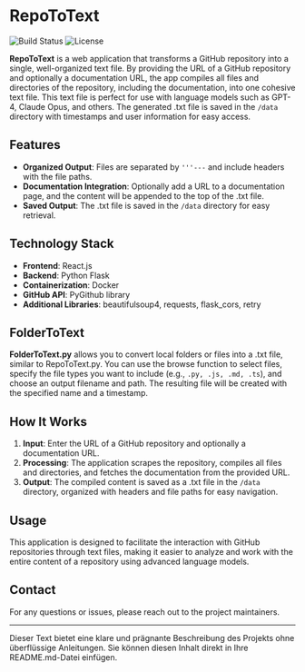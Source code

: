 
# RepoToText

![Build Status](https://github.com/bfuerholz/GitToText/actions/workflows/build.yml/badge.svg)
![License](https://img.shields.io/github/license/bfuerholz/GitToText)

**RepoToText** is a web application that transforms a GitHub repository into a single, well-organized text file. By providing the URL of a GitHub repository and optionally a documentation URL, the app compiles all files and directories of the repository, including the documentation, into one cohesive text file. This text file is perfect for use with language models such as GPT-4, Claude Opus, and others. The generated .txt file is saved in the `/data` directory with timestamps and user information for easy access.

## Features

- **Organized Output**: Files are separated by `'''---` and include headers with the file paths.
- **Documentation Integration**: Optionally add a URL to a documentation page, and the content will be appended to the top of the .txt file.
- **Saved Output**: The .txt file is saved in the `/data` directory for easy retrieval.

## Technology Stack

- **Frontend**: React.js
- **Backend**: Python Flask
- **Containerization**: Docker
- **GitHub API**: PyGithub library
- **Additional Libraries**: beautifulsoup4, requests, flask_cors, retry

## FolderToText

**FolderToText.py** allows you to convert local folders or files into a .txt file, similar to RepoToText.py. You can use the browse function to select files, specify the file types you want to include (e.g., `.py, .js, .md, .ts`), and choose an output filename and path. The resulting file will be created with the specified name and a timestamp.

## How It Works

1. **Input**: Enter the URL of a GitHub repository and optionally a documentation URL.
2. **Processing**: The application scrapes the repository, compiles all files and directories, and fetches the documentation from the provided URL.
3. **Output**: The compiled content is saved as a .txt file in the `/data` directory, organized with headers and file paths for easy navigation.

## Usage

This application is designed to facilitate the interaction with GitHub repositories through text files, making it easier to analyze and work with the entire content of a repository using advanced language models.

## Contact

For any questions or issues, please reach out to the project maintainers.

---

Dieser Text bietet eine klare und prägnante Beschreibung des Projekts ohne überflüssige Anleitungen. Sie können diesen Inhalt direkt in Ihre README.md-Datei einfügen.
